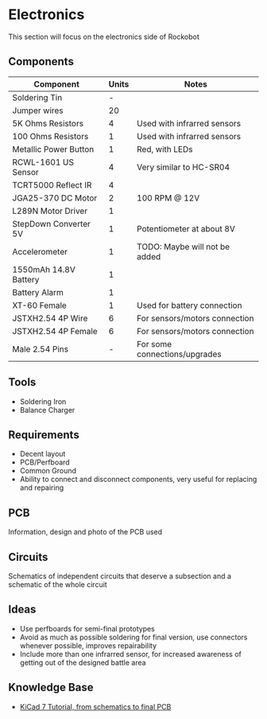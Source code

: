 # Electronics 
This section will focus on the electronics side of Rockobot

## Components
| Component             | Units | Notes                         |
| --------------------- | ----- | ----------------------------- |
| Soldering Tin         | -     |                               |
| Jumper wires          | 20    |                               |
| 5K Ohms Resistors     | 4     | Used with infrarred sensors   |
| 100 Ohms Resistors    | 1     | Used with infrarred sensors   |
| Metallic Power Button | 1     | Red, with LEDs                |
| RCWL-1601 US Sensor   | 4     | Very similar to HC-SR04       |
| TCRT5000 Reflect IR   | 4     |                               |
| JGA25-370 DC Motor    | 2     | 100 RPM @ 12V                 |
| L289N Motor Driver    | 1     |                               |
| StepDown Converter 5V | 1     | Potentiometer at about 8V     |
| Accelerometer         | 1     | TODO: Maybe will not be added |
| 1550mAh 14.8V Battery | 1     |                               |
| Battery Alarm         | 1     |                               |
| XT-60 Female          | 1     | Used for battery connection   |
| JSTXH2.54 4P Wire     | 6     | For sensors/motors connection |
| JSTXH2.54 4P Female   | 6     | For sensors/motors connection |
| Male 2.54 Pins        | -     | For some connections/upgrades |

## Tools
- Soldering Iron
- Balance Charger

## Requirements
- Decent layout
- PCB/Perfboard
- Common Ground
- Ability to connect and disconnect components, very useful for replacing and repairing

## PCB
Information, design and photo of the PCB used

## Circuits
Schematics of independent circuits that deserve a subsection and a schematic of the whole circuit

## Ideas
- Use perfboards for semi-final prototypes
- Avoid as much as possible soldering for final version, use connectors whenever possible, improves repairability
- Include more than one infrarred sensor, for increased awareness of getting out of the designed battle area

## Knowledge Base
- [KiCad 7 Tutorial, from schematics to final PCB](https://www.youtube.com/watch?v=3FGNw28xBr0)
